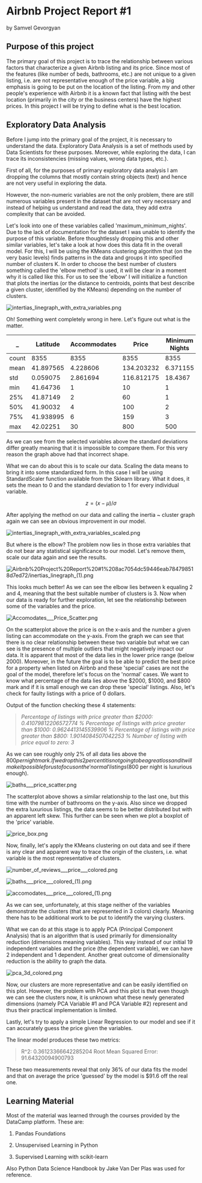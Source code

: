 # Airbnb Project Report #1

by Samvel Gevorgyan 

## Purpose of this project

The primary goal of this project is to trace the relationship between various factors that characterize a given Airbnb listing and its price. Since most of the features (like number of beds, bathrooms, etc.) are not unique to a given listing, i.e. are not representative enough of the price variable, a big emphasis is going to be put on the location of the listing. From my and other people's experience with Airbnb it is a known fact that listing with the best location (primarily in the city or the business centers) have the highest prices. In this project I will be trying to define what is the best location. 

## Exploratory Data Analysis

Before I jump into the primary goal of the project, it is necessary to understand the data. Exploratory Data Analysis is a set of methods used by Data Scientists for these purposes. Moreover, while exploring the data, I can trace its inconsistencies (missing values, wrong data types, etc.). 

First of all, for the purposes of primary exploratory data analysis I am dropping the columns that mostly contain string objects (text) and hence are not very useful in exploring the data. 

However, the non-numeric variables are not the only problem, there are still numerous variables present in the dataset that are not very necessary and instead of helping us understand and read the data, they add extra complexity that can be avoided. 

Let's look into one of these variables called 'maximum_minimum_nights'. Due to the lack of documentation for the dataset I was unable to identify the purpose of this variable. Before thoughtlessly dropping this and other similar variables, let's take a look at how does this data fit in the overall model. For this, I will be using the KMeans clustering algorithm that (on the very basic levels) finds patterns in the data and groups it into specified number of clusters K. In order to choose the best number of clusters something called the 'elbow method' is used, it will be clear in a moment why it is called like this. For us to see the 'elbow' I will initialize a function that plots the inertias (or the distance to centroids, points that best describe a given cluster, identified by the KMeans) depending on the number of clusters. 

![intertias_linegraph_with_extra_variables.png](https://s3.us-west-2.amazonaws.com/secure.notion-static.com/540cc530-1432-448b-a96e-fb8604e93127/intertias_linegraph_with_extra_variables.png?X-Amz-Algorithm=AWS4-HMAC-SHA256&X-Amz-Credential=AKIAT73L2G45O3KS52Y5%2F20200729%2Fus-west-2%2Fs3%2Faws4_request&X-Amz-Date=20200729T180159Z&X-Amz-Expires=86400&X-Amz-Signature=f8a1d13778cd76c893cc327c4bb98196edb575e54c84ea96439ba1f8bedf4455&X-Amz-SignedHeaders=host&response-content-disposition=filename%20%3D%22intertias_linegraph_with_extra_variables.png%22)

Oh! Something went completely wrong in here. Let's figure out what is the matter. 

_ | Latitude | Accommodates | Price | Minimum Nights | Maximum Nights | Availability_30 
------------ | ------------- | ------------- | ------------- | ------------- | ------------- | ------------- 
count |	8355 | 8355 |	8355 |	8355 |	8355 | 8355 
mean | 41.897565 | 	4.228606 | 134.203232 |	6.371155 | 674.135248 |	17.29599
std	| 0.059075 |	2.861694 |	116.812175 |	18.4367 |	527.683597 |	12.951869
min |	41.64736 |	1	| 10 |	1 |	1 |	0
25% |	41.87149 |	2	| 60 | 1 | 30.5 |	0
50% |	41.90032 |	4 |	100 |	2 |	1125 |	23
75% |	41.938995 |	6 |	159 |	3 |	1125 |	30
max |	42.02251 | 30 |	800 |	500 |	9000 | 30

As we can see from the selected variables above the standard deviations differ greatly meaning that it is impossible to compare them. For this very reason the graph above had that incorrect shape. 

What we can do about this is to scale our data. Scaling the data means to bring it into some standardized form. In this case I will be using StandardScaler function available from the Sklearn library. What it does, it sets the mean to 0 and the standard deviation to 1 for every individual variable. 

$$z = (x - \mu) / \sigma  $$

After applying the method on our data and calling the inertia ~ cluster graph again we can see an obvious improvement in our model.

![intertias_linegraph_with_extra_variables_scaled.png](https://s3.us-west-2.amazonaws.com/secure.notion-static.com/0d345dfc-9a02-4274-988b-9b2b6c00dcf5/intertias_linegraph_with_extra_variables_scaled_%281%29.png?X-Amz-Algorithm=AWS4-HMAC-SHA256&X-Amz-Credential=AKIAT73L2G45O3KS52Y5%2F20200729%2Fus-west-2%2Fs3%2Faws4_request&X-Amz-Date=20200729T180547Z&X-Amz-Expires=86400&X-Amz-Signature=3a6de0ce7c71a623fcad10e3c006a1decbc90a0900912ece8bdff581c55333cf&X-Amz-SignedHeaders=host&response-content-disposition=filename%20%3D%22intertias_linegraph_with_extra_variables_scaled_%281%29.png%22)

But where is the elbow? The problem now lies in those extra variables that do not bear any statistical significance to our model. Let's remove them, scale our data again and see the results. 

![Airbnb%20Project%20Report%20#1%208ac7054dc59446eab784798518d7ed72/inertias_linegraph_(1).png](https://s3.us-west-2.amazonaws.com/secure.notion-static.com/ba48c27f-a9a0-42fd-8db9-19f5b4a48f28/inertias_linegraph_%281%29.png?X-Amz-Algorithm=AWS4-HMAC-SHA256&X-Amz-Credential=AKIAT73L2G45O3KS52Y5%2F20200729%2Fus-west-2%2Fs3%2Faws4_request&X-Amz-Date=20200729T180612Z&X-Amz-Expires=86400&X-Amz-Signature=05ce7951c66559bdf3f845cbca126d8478e070c70a07c207a5338f66b8ff046b&X-Amz-SignedHeaders=host&response-content-disposition=filename%20%3D%22inertias_linegraph_%281%29.png%22)

This looks much better! As we can see the elbow lies between k equaling 2 and 4, meaning that the best suitable number of clusters is 3. Now when our data is ready for further exploration, let see the relationship between some of the variables and the price. 

![Accomodates___Price_Scatter.png](https://s3.us-west-2.amazonaws.com/secure.notion-static.com/b02ba041-683b-41f8-9398-d0d5ecf75ffd/Accomodates___Price_Scatter.png?X-Amz-Algorithm=AWS4-HMAC-SHA256&X-Amz-Credential=AKIAT73L2G45O3KS52Y5%2F20200729%2Fus-west-2%2Fs3%2Faws4_request&X-Amz-Date=20200729T180653Z&X-Amz-Expires=86400&X-Amz-Signature=433543043f8c9ba993d5a47f28b7444576db8f3df42754d5b02e8fecb768e407&X-Amz-SignedHeaders=host&response-content-disposition=filename%20%3D%22Accomodates___Price_Scatter.png%22)

On the scatterplot above the price is on the x-axis and the number a given listing can accommodate on the y-axis. From the graph we can see that there is no clear relationship between these two variable but what we can see is the presence of multiple outliers that might negatively impact our data. It is apparent that most of the data lies in the lower price range (below 2000). Moreover, in the future the goal is to be able to predict the best price for a property when listed on Airbnb and these 'special' cases are not the goal of the model, therefore let's focus on the 'normal' cases. We want to know what percentage of the data lies above the $2000, $1000, and $800 mark and if it is small enough we can drop these 'special' listings. Also, let's check for faulty listings with a price of 0 dollars. 

Output of the function checking these 4 statements:

> *Percentage of listings with price greater than $2000: 0.41079812206572774 %
Percentage of listings with price greater than $1000: 0.9624413145539906 %
Percentage of listings with price greater than $800: 1.9014084507042253 %
Number of listing with price equal to zero: 3*

As we can see roughly only 2% of all data lies above the $800 per night mark. If we drop this 2 percent it is not going to be a great loss and it will make it possible for us to focus on the 'normal' listings ($800 per night is luxurious enough). 

![baths___price_scatter.png](https://s3.us-west-2.amazonaws.com/secure.notion-static.com/133ab4d3-106d-4fe6-9885-eaa2fe20fbc7/baths___price_scatter_%281%29.png?X-Amz-Algorithm=AWS4-HMAC-SHA256&X-Amz-Credential=AKIAT73L2G45O3KS52Y5%2F20200729%2Fus-west-2%2Fs3%2Faws4_request&X-Amz-Date=20200729T181342Z&X-Amz-Expires=86400&X-Amz-Signature=f339343c13afc624b3f156facf0dff395d5ab4449da5d781a3a9cebbe688c23a&X-Amz-SignedHeaders=host&response-content-disposition=filename%20%3D%22baths___price_scatter_%281%29.png%22)

The scatterplot above shows a similar relationship to the last one, but this time with the number of bathrooms on the y-axis. Also since we dropped the extra luxurious listings, the data seems to be better distributed but with an apparent left skew. This further can be seen when we plot a boxplot of the 'price' variable. 

![price_box.png](https://s3.us-west-2.amazonaws.com/secure.notion-static.com/2ece2fea-db37-4b8f-b48f-e2b37d67de3c/price_box.png?X-Amz-Algorithm=AWS4-HMAC-SHA256&X-Amz-Credential=AKIAT73L2G45O3KS52Y5%2F20200729%2Fus-west-2%2Fs3%2Faws4_request&X-Amz-Date=20200729T181407Z&X-Amz-Expires=86400&X-Amz-Signature=e1b2e271dbb27dffb42fe54c4f08b68f613d50598eef0a807405f5bfc70933d5&X-Amz-SignedHeaders=host&response-content-disposition=filename%20%3D%22price_box.png%22)

Now, finally, let's apply the KMeans clustering on out data and see if there is any clear and apparent way to trace the origin of the clusters, i.e. what variable is the most representative of clusters. 

![number_of_reviews___price___colored.png](https://s3.us-west-2.amazonaws.com/secure.notion-static.com/a1ff7aa2-d543-4226-8681-3a7dd58b1891/number_of_reviews___price___colored_%281%29.png?X-Amz-Algorithm=AWS4-HMAC-SHA256&X-Amz-Credential=AKIAT73L2G45O3KS52Y5%2F20200729%2Fus-west-2%2Fs3%2Faws4_request&X-Amz-Date=20200729T181431Z&X-Amz-Expires=86400&X-Amz-Signature=0a500e3cf678decc7ebd7fc780d851a61fc55d768480798d831db8c64bc1db97&X-Amz-SignedHeaders=host&response-content-disposition=filename%20%3D%22number_of_reviews___price___colored_%281%29.png%22)

![baths___price___colored_(1).png](https://s3.us-west-2.amazonaws.com/secure.notion-static.com/044cf3c4-3c45-49a9-85c3-922178555807/baths___price___colored_%281%29.png?X-Amz-Algorithm=AWS4-HMAC-SHA256&X-Amz-Credential=AKIAT73L2G45O3KS52Y5%2F20200729%2Fus-west-2%2Fs3%2Faws4_request&X-Amz-Date=20200729T181501Z&X-Amz-Expires=86400&X-Amz-Signature=3024bf67432aed0398eb968d1292e8694a93d10b61b5fd87347f470c74df82ec&X-Amz-SignedHeaders=host&response-content-disposition=filename%20%3D%22baths___price___colored_%281%29.png%22)

![accomodates___price___colored_(1).png](https://s3.us-west-2.amazonaws.com/secure.notion-static.com/112d321c-ea90-49e0-b93b-ec884dd79b31/accomodates___price___colored_%281%29.png?X-Amz-Algorithm=AWS4-HMAC-SHA256&X-Amz-Credential=AKIAT73L2G45O3KS52Y5%2F20200729%2Fus-west-2%2Fs3%2Faws4_request&X-Amz-Date=20200729T181520Z&X-Amz-Expires=86400&X-Amz-Signature=7039c636c1527e5f542cf20f0da33139cb282b330606b13a53fceaf420c94a98&X-Amz-SignedHeaders=host&response-content-disposition=filename%20%3D%22accomodates___price___colored_%281%29.png%22)

As we can see, unfortunately, at this stage neither of the variables demonstrate the clusters (that are represented in 3 colors) clearly. Meaning there has to be additional work to be put to identify the varying clusters. 

What we can do at this stage is to apply PCA (Principal Component Analysis) that is an algorithm that is used primarily for dimensionality reduction (dimensions meaning variables). This way instead of our initial 19 independent variables and the price (the dependent variable), we can have 2 independent and 1 dependent. Another great outcome of dimensionality reduction is the ability to graph the data. 

![pca_3d_colored.png](https://s3.us-west-2.amazonaws.com/secure.notion-static.com/b5d60bf9-5934-42ba-86d2-3fad18d1dace/pca_3d_colored.png?X-Amz-Algorithm=AWS4-HMAC-SHA256&X-Amz-Credential=AKIAT73L2G45O3KS52Y5%2F20200729%2Fus-west-2%2Fs3%2Faws4_request&X-Amz-Date=20200729T181546Z&X-Amz-Expires=86400&X-Amz-Signature=bf4765a86acf88c751def51e27023013cf6dbe3aed1d4ae54d5ebf1e9d856551&X-Amz-SignedHeaders=host&response-content-disposition=filename%20%3D%22pca_3d_colored.png%22)

Now, our clusters are more representative and can be easily identified on this plot. However, the problem with PCA and this plot is that even though we can see the clusters now, it is unknown what these newly generated dimensions (namely PCA Variable #1 and PCA Variable #2) represent and thus their practical implementation is limited. 

Lastly, let's try to apply a simple Linear Regression to our model and see if it can accurately guess the price given the variables. 

The linear model produces these two metrics:

> R^2: 0.36123366642285204
Root Mean Squared Error: 91.64320094900793

These two measurements reveal that only 36% of our data fits the model and that on average the price 'guessed' by the model is $91.6 off the real one. 

## Learning Material

Most of the material was learned through the courses provided by the DataCamp platform. These are: 

1) Pandas Foundations 

2) Unsupervised Learning in Python

3) Supervised Learning with scikit-learn 

Also Python Data Science Handbook by Jake Van Der Plas was used for reference.
